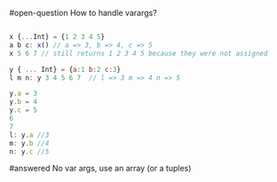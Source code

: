 #open-question  How to handle varargs? 

```javascript

x {...Int} = {1 2 3 4 5} 
a b c: x() // a => 3, b => 4, c => 5
x 5 6 7 // still returns 1 2 3 4 5 because they were not assigned

y { ... Int} = {a:1 b:2 c:3}
l m n: y 3 4 5 6 7  // l => 3 m => 4 n => 5

y.a = 3
y.b = 4
y.c = 5
6
7
l: y.a //3
m: y.b //4
n: y.c //5
```

#answered  No var args, use an array (or a tuples)
